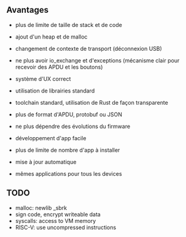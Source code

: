 ## Avantages

- plus de limite de taille de stack et de code
- ajout d'un heap et de malloc
- changement de contexte de transport (déconnexion USB)
- ne plus avoir io_exchange et d'exceptions (mécanisme clair pour recevoir des APDU et les boutons)
- système d'UX correct
- utilisation de librairies standard
- toolchain standard, utilisation de Rust de façon transparente
- plus de format d'APDU, protobuf ou JSON

- ne plus dépendre des évolutions du firmware

- développement d'app facile
- plus de limite de nombre d'app à installer
- mise à jour automatique
- mêmes applications pour tous les devices


## TODO

- malloc: newlib _sbrk
- sign code, encrypt writeable data
- syscalls: access to VM memory
- RISC-V: use uncompressed instructions
